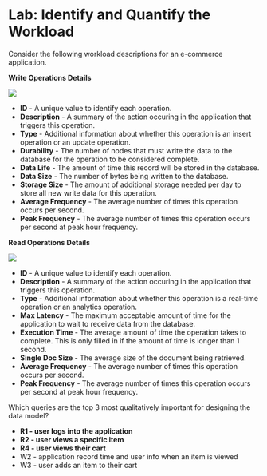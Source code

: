 # Lab: Identify and Quantify the Workload

Consider the following workload descriptions for an e-commerce application.

**Write Operations Details**

![](https://university-courses.s3.amazonaws.com/M320/writes.png)

- **ID** - A unique value to identify each operation.
- **Description** - A summary of the action occuring in the application that triggers this operation.
- **Type** - Additional information about whether this operation is an insert operation or an update operation.
- **Durability** - The number of nodes that must write the data to the database for the operation to be considered complete.
- **Data Life** - The amount of time this record will be stored in the database.
- **Data Size** - The number of bytes being written to the database.
- **Storage Size** - The amount of additional storage needed per day to store all new write data for this operation.
- **Average Frequency** - The average number of times this operation occurs per second.
- **Peak Frequency** - The average number of times this operation occurs per second at peak hour frequency.

**Read Operations Details**

![](https://university-courses.s3.amazonaws.com/M320/reads.png)

- **ID** - A unique value to identify each operation.
- **Description** - A summary of the action occuring in the application that triggers this operation.
- **Type** - Additional information about whether this operation is a real-time operation or an analytics operation.
- **Max Latency** - The maximum acceptable amount of time for the application to wait to receive data from the database.
- **Execution Time** - The average amount of time the operation takes to complete. This is only filled in if the amount of time is longer than 1 second.
- **Single Doc Size** - The average size of the document being retrieved.
- **Average Frequency** - The average number of times this operation occurs per second.
- **Peak Frequency** - The average number of times this operation occurs per second at peak hour frequency.

Which queries are the top 3 most qualitatively important for designing the data model?

- **R1 - user logs into the application**
- **R2 - user views a specific item**
- **R4 - user views their cart**
- W2 - application record time and user info when an item is viewed
- W3 - user adds an item to their cart

